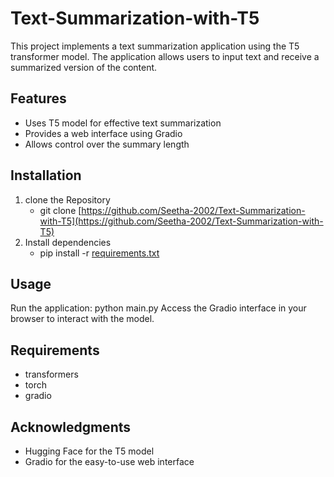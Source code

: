# Text-Summarization-with-T5
This project implements a text summarization application using the T5 transformer model. The application allows users to input text and receive a summarized version of the content.
## Features
- Uses T5 model for effective text summarization
- Provides a web interface using Gradio
- Allows control over the summary length
## Installation
1. clone the Repository
   - git clone [https://github.com/Seetha-2002/Text-Summarization-with-T5](https://github.com/Seetha-2002/Text-Summarization-with-T5)
2. Install dependencies
   - pip install -r [requirements.txt](requirements.txt)
## Usage
Run the application:
python main.py
Access the Gradio interface in your browser to interact with the model.
## Requirements
- transformers
- torch
- gradio
## Acknowledgments
- Hugging Face for the T5 model
- Gradio for the easy-to-use web interface
